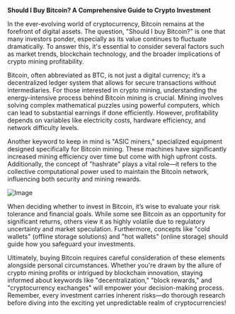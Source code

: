 **Should I Buy Bitcoin? A Comprehensive Guide to Crypto Investment**

In the ever-evolving world of cryptocurrency, Bitcoin remains at the forefront of digital assets. The question, "Should I buy Bitcoin?" is one that many investors ponder, especially as its value continues to fluctuate dramatically. To answer this, it's essential to consider several factors such as market trends, blockchain technology, and the broader implications of crypto mining profitability.

Bitcoin, often abbreviated as BTC, is not just a digital currency; it’s a decentralized ledger system that allows for secure transactions without intermediaries. For those interested in crypto mining, understanding the energy-intensive process behind Bitcoin mining is crucial. Mining involves solving complex mathematical puzzles using powerful computers, which can lead to substantial earnings if done efficiently. However, profitability depends on variables like electricity costs, hardware efficiency, and network difficulty levels.

Another keyword to keep in mind is "ASIC miners," specialized equipment designed specifically for Bitcoin mining. These machines have significantly increased mining efficiency over time but come with high upfront costs. Additionally, the concept of "hashrate" plays a vital role—it refers to the collective computational power used to maintain the Bitcoin network, influencing both security and mining rewards.

![Image](https://github.com/user-attachments/assets/b6e7b7a2-655e-4d44-8baa-20c566a3cb65)

When deciding whether to invest in Bitcoin, it’s wise to evaluate your risk tolerance and financial goals. While some see Bitcoin as an opportunity for significant returns, others view it as highly volatile due to regulatory uncertainty and market speculation. Furthermore, concepts like "cold wallets" (offline storage solutions) and "hot wallets" (online storage) should guide how you safeguard your investments.

Ultimately, buying Bitcoin requires careful consideration of these elements alongside personal circumstances. Whether you're drawn by the allure of crypto mining profits or intrigued by blockchain innovation, staying informed about keywords like "decentralization," "block rewards," and "cryptocurrency exchanges" will empower your decision-making process. Remember, every investment carries inherent risks—do thorough research before diving into the exciting yet unpredictable realm of cryptocurrencies!